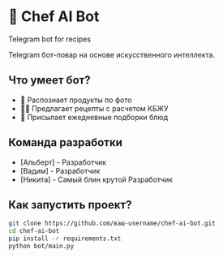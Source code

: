# 🍳 Chef AI Bot
Telegram bot for recipes

Telegram бот-повар на основе искусственного интеллекта.

## Что умеет бот?
- 📸 Распознает продукты по фото
- 🧑‍🍳 Предлагает рецепты с расчетом КБЖУ
- 🌟 Присылает ежедневные подборки блюд

## Команда разработки
- [Альберт] - Разработчик
- [Вадим] - Разработчик  
- [Никита] - Самый блин крутой Разработчик

## Как запустить проект?
```bash
git clone https://github.com/ваш-username/chef-ai-bot.git
cd chef-ai-bot
pip install -r requirements.txt
python bot/main.py